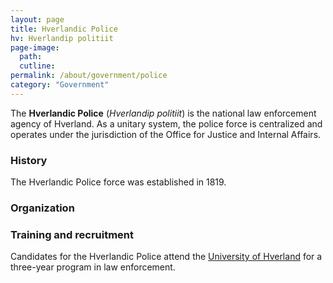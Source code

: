 ```yaml
---
layout: page
title: Hverlandic Police
hv: Hverlandip politiit
page-image: 
  path:  
  cutline: 
permalink: /about/government/police
category: "Government"
---
```


The **Hverlandic Police** (*Hverlandip politiit*) is the national law enforcement agency of Hverland. As a unitary system, the police force is centralized and operates under the jurisdiction of the Office for Justice and Internal Affairs.

### History
The Hverlandic Police force was established in 1819.

### Organization

### Training and recruitment
Candidates for the Hverlandic Police attend the [University of Hverland](/HUN/about/university) for a three-year program in law enforcement.